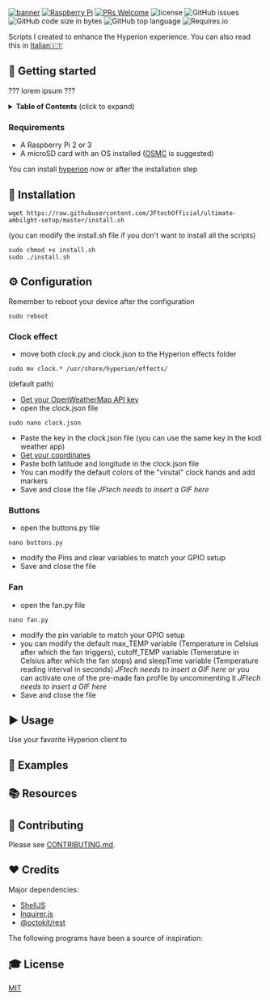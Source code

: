 [![banner](https://dl.dropboxusercontent.com/s/xbczn9daprt7q2i/banner.png?dl=0 "banner with JFtech logo & social")](https://linktr.ee/jftechofficial)
[![Raspberry Pi](https://img.shields.io/badge/made%20for-Raspberry%20Pi-red.svg)](https://www.raspberrypi.org) [![PRs Welcome](https://img.shields.io/badge/PRs-welcome-brightgreen.svg)](http://makeapullrequest.com) ![license](https://img.shields.io/github/license/JFtechOfficial/ultimate-ambilght-setup.svg) ![GitHub issues](https://img.shields.io/github/issues/JFtechOfficial/ultimate-ambilght-setup.svg) ![GitHub code size in bytes](https://img.shields.io/github/languages/code-size/JFtechOfficial/ultimate-ambilght-setup.svg) ![GitHub top language](https://img.shields.io/github/languages/top/JFtechOfficial/ultimate-ambilght-setup.svg) ![Requires.io](https://img.shields.io/requires/github/JFtechOfficial/ultimate-ambilght-setup.svg)

Scripts I created to enhance the Hyperion experience. You can also read this in [Italian🇮🇹](README-it-IT.md)

## 🚀 Getting started
??? lorem ipsum ???
<details>
 <summary><strong>Table of Contents</strong> (click to expand)</summary>

* [Getting started](#-getting-started)
* [Installation](#-installation)
* [Configuration](#️-configuration)
* [Usage](#️-usage)
* [Examples](#-examples)
* [Resources](#-resources)
* [Notes](#-notes)
* [Troubleshooting & debugging](#-troubleshooting--debugging)
* [Contributing](#-contributing)
* [Credits](#️-credits)
* [License](#-license)
</details>

### Requirements
* A Raspberry Pi 2 or 3
* A microSD card with an OS installed ([OSMC](https://osmc.tv/download/) is suggested)

You can install [hyperion](https://hyperion-project.org) now or after the installation step




## 💾 Installation
```shell
wget https://raw.githubusercontent.com/JFtechOfficial/ultimate-ambilght-setup/master/install.sh
```
(you can modify the install.sh file if you don't want to install all the scripts)

```shell
sudo chmod +x install.sh
sudo ./install.sh
```

## ⚙️ Configuration
Remember to reboot your device after the configuration
```shell
sudo reboot
```

### Clock effect
* move both clock.py and clock.json to the Hyperion effects folder
```shell
sudo mv clock.* /usr/share/hyperion/effects/
```
(default path)
* [Get your OpenWeatherMap API key](http://openweathermap.org/appid) 
* open the clock.json file
```shell
sudo nano clock.json
```
* Paste the key in the clock.json file (you can use the same key in the kodi weather app)
* [Get your coordinates](https://support.google.com/maps/answer/18539?co=GENIE.Platform%3DDesktop&hl=en&oco=1) 
* Paste both latitude and longitude in the clock.json file
* You can modify the default colors of the "virutal" clock hands and add markers
* Save and close the file
*JFtech needs to insert a GIF here*


### Buttons
* open the buttons.py file
```shell
nano buttons.py
```
* modify the Pins and clear variables to match your GPIO setup
* Save and close the file

### Fan
* open the fan.py file
```shell
nano fan.py
```
* modify the pin variable to match your GPIO setup
* you can modify the default max_TEMP variable (Temperature in Celsius after which the fan triggers),
cutoff_TEMP variable (Temerature in Celsius after which the fan stops) and sleepTime variable (Temperature reading interval in seconds)
*JFtech needs to insert a GIF here* or you can activate one of the pre-made fan profile by uncommenting it *JFtech needs to insert a GIF here*
* Save and close the file

## ▶️ Usage

Use your favorite Hyperion client to 

## 💼 Examples


## 📚 Resources


## 🎁 Contributing

Please see [CONTRIBUTING.md](./CONTRIBUTING.md).

## ❤️ Credits

Major dependencies:

* [ShellJS](https://documentup.com/shelljs/shelljs)
* [Inquirer.js](https://github.com/SBoudrias/Inquirer.js)
* [@octokit/rest](https://github.com/octokit/rest.js)

The following programs have been a source of inspiration:


## 🎓 License

[MIT](http://webpro.mit-license.org/)


